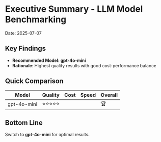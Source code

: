 # Executive Summary - LLM Model Benchmarking

Date: 2025-07-07

## Key Findings
- **Recommended Model**: **gpt-4o-mini**
- **Rationale**: Highest quality results with good cost-performance balance

## Quick Comparison

| Model | Quality | Cost | Speed | Overall |
|-------|---------|------|-------|---------|
| gpt-4o-mini | ⭐⭐⭐⭐⭐ |  |  | 🏆 |

## Bottom Line
Switch to **gpt-4o-mini** for optimal results.